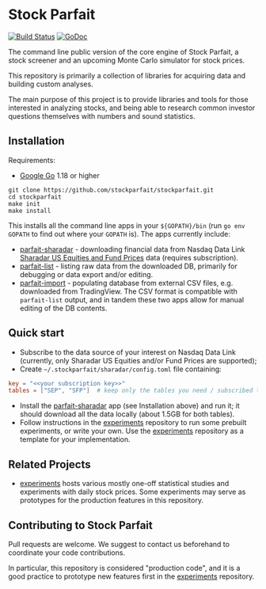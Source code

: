 # Stock Parfait

[![Build Status](https://github.com/stockparfait/stockparfait/workflows/Tests/badge.svg)](https://github.com/stockparfait/stockparfait/actions?query=workflow%3ATests)
[![GoDoc](https://godoc.org/github.com/stockparfait/stockparfait?status.svg)](http://godoc.org/github.com/stockparfait/stockparfait)


The command line public version of the core engine of Stock Parfait, a stock
screener and an upcoming Monte Carlo simulator for stock prices.

This repository is primarily a collection of libraries for acquiring data and
building custom analyses.

The main purpose of this project is to provide libraries and tools for those
interested in analyzing stocks, and being able to research common investor
questions themselves with numbers and sound statistics.

## Installation

Requirements:
- [Google Go](https://go.dev/dl/) 1.18 or higher

```
git clone https://github.com/stockparfait/stockparfait.git
cd stockparfait
make init
make install
```

This installs all the command line apps in your `${GOPATH}/bin` (run `go env
GOPATH` to find out where your `GOPATH` is). The apps currently include:

- [parfait-sharadar] - downloading financial data from Nasdaq Data Link [Sharadar
  US Equities and Fund Prices](https://data.nasdaq.com/databases/SFB/data) data
  (requires subscription).
- [parfait-list] - listing raw data from the downloaded DB, primarily for
  debugging or data export and/or editing.
- [parfait-import] - populating database from external CSV files,
  e.g. downloaded from TradingView. The CSV format is compatible with
  `parfait-list` output, and in tandem these two apps allow for manual editing
  of the DB contents.

## Quick start

- Subscribe to the data source of your interest on Nasdaq Data Link (currently,
  only Sharadar US Equities and/or Fund Prices are supported);
- Create `~/.stockparfait/sharadar/config.toml` file containing:

```toml
key = "<<your subscription key>>"
tables = ["SEP", "SFP"]  # keep only the tables you need / subscribed to
```

- Install the [parfait-sharadar] app (see Installation above) and run it; it should
  download all the data locally (about 1.5GB for both tables).
- Follow instructions in the [experiments] repository to run some prebuilt
  experiments, or write your own. Use the [experiments] repository as a template
  for your implementation.

## Related Projects

- [experiments] hosts various mostly one-off statistical studies and experiments
  with daily stock prices. Some experiments may serve as prototypes for the
  production features in this repository.

## Contributing to Stock Parfait

Pull requests are welcome. We suggest to contact us beforehand to coordinate
your code contributions.

In particular, this repository is considered "production code", and it is a good
practice to prototype new features first in the [experiments] repository.

[experiments]: https://github.com/stockparfait/experiments
[parfait-import]: apps/parfait-import
[parfait-list]: apps/parfait-list
[parfait-sharadar]: apps/parfait-sharadar
